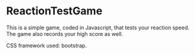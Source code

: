 # ReactionTestGame

This is a simple game, coded in Javascript, that tests your reaction speed. The game also records your high score as well. 

CSS framework used: bootstrap. 
